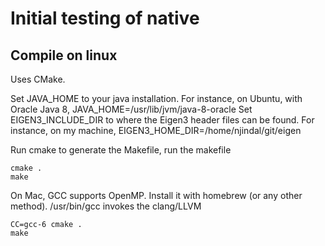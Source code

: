 <!--
{% comment %}
Licensed to the Apache Software Foundation (ASF) under one or more
contributor license agreements.  See the NOTICE file distributed with
this work for additional information regarding copyright ownership.
The ASF licenses this file to you under the Apache License, Version 2.0
(the "License"); you may not use this file except in compliance with
the License.  You may obtain a copy of the License at

http://www.apache.org/licenses/LICENSE-2.0

Unless required by applicable law or agreed to in writing, software
distributed under the License is distributed on an "AS IS" BASIS,
WITHOUT WARRANTIES OR CONDITIONS OF ANY KIND, either express or implied.
See the License for the specific language governing permissions and
limitations under the License.
{% endcomment %}
-->

# Initial testing of native 

## Compile on linux
Uses CMake.

Set JAVA\_HOME to your java installation. For instance, on Ubuntu, with Oracle Java 8, JAVA\_HOME=/usr/lib/jvm/java-8-oracle
Set EIGEN3\_INCLUDE\_DIR to where the Eigen3 header files can be found. For instance, on my machine, EIGEN3\_HOME\_DIR=/home/njindal/git/eigen

Run cmake to generate the Makefile, run the makefile
```
cmake .
make
```

On Mac, GCC supports OpenMP. Install it with homebrew (or any other method). 
/usr/bin/gcc invokes the clang/LLVM
```
CC=gcc-6 cmake .
make
```

